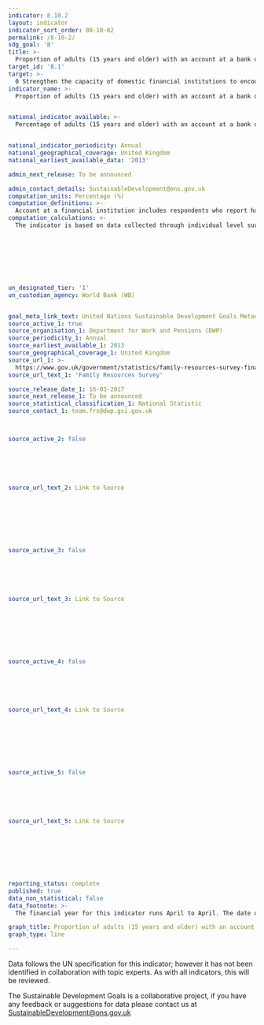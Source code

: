 ```yaml
---
indicator: 8.10.2
layout: indicator
indicator_sort_order: 08-10-02
permalink: /8-10-2/
sdg_goal: '8'
title: >-
  Proportion of adults (15 years and older) with an account at a bank or other financial institution or with a mobile-money-service provider
target_id: '8.1'
target: >-
  0 Strengthen the capacity of domestic financial institutions to encourage and expand access to banking, insurance and financial services for all
indicator_name: >-
  Proportion of adults (15 years and older) with an account at a bank or other financial institution or with a mobile-money-service provider


national_indicator_available: >-
  Percentage of adults (15 years and older) with an account at a bank or other financial institution


national_indicator_periodicity: Annual
national_geographical_coverage: United Kingdom
national_earliest_available_data: '2013'

admin_next_release: To be announced

admin_contact_details: SustainableDevelopment@ons.gov.uk
computation_units: Percentage (%)
computation_definitions: >-
  Account at a financial institution includes respondents who report having an account at a bank or at another type of financial institution, such as a credit union, microfinance institution, cooperative, or the post office (if applicable), or having a debit card in their own name. In addition, it includes respondents who report receiving wages, government transfers, or payments for agricultural products into an account at a financial institution in the past 12 months; paying utility bills or school fees from an account at a financial institution in the past 12 months; or receiving wages or government transfers into a card in the past 12 months. Mobile money account includes respondents who report personally using GSM Association (GSMA) Mobile Money for the Unbanked (MMU) services in the past 12 months to pay bills or to send or receive money. In addition, it includes respondents who report receiving wages, government transfers, or payments for agricultural products through a mobile phone in the past 12 months.
computation_calculations: >-
  The indicator is based on data collected through individual level surveys in each country with representative samples. Appropriate sampling weights are used in calculating country-level aggregates.








un_designated_tier: '1'
un_custodian_agency: World Bank (WB)


goal_meta_link_text: United Nations Sustainable Development Goals Metadata (PDF 210 KB)
source_active_1: true
source_organisation_1: Department for Work and Pensions (DWP)
source_periodicity_1: Annual
source_earliest_available_1: 2013
source_geographical_coverage_1: United Kingdom
source_url_1: >-
  https://www.gov.uk/government/statistics/family-resources-survey-financial-year-201516
source_url_text_1: 'Family Resources Survey'

source_release_date_1: 16-03-2017
source_next_release_1: To be announced
source_statistical_classification_1: National Statistic
source_contact_1: team.frs@dwp.gsi.gov.uk



source_active_2: false






source_url_text_2: Link to Source








source_active_3: false






source_url_text_3: Link to Source








source_active_4: false






source_url_text_4: Link to Source








source_active_5: false






source_url_text_5: Link to Source








reporting_status: complete
published: true
data_non_statistical: false
data_footnote: >-
  The financial year for this indicator runs April to April. The date on the X axis is the start of the financial year

graph_title: Proportion of adults (15 years and older) with an account at a bank or other financial institution or with a mobile-money-service provider
graph_type: line

---
```

Data follows the UN specification for this indicator; however it has not been identified in collaboration with topic experts. As with all indicators, this will be reviewed.
  
The Sustainable Development Goals is a collaborative project, if you have any feedback or suggestions for data please contact us at <SustainableDevelopment@ons.gov.uk>


